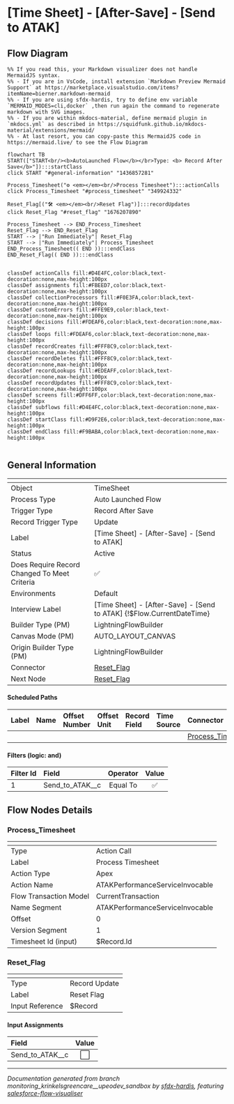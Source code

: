 # [Time Sheet] - [After-Save] - [Send to ATAK]

## Flow Diagram

```mermaid
%% If you read this, your Markdown visualizer does not handle MermaidJS syntax.
%% - If you are in VsCode, install extension `Markdown Preview Mermaid Support` at https://marketplace.visualstudio.com/items?itemName=bierner.markdown-mermaid
%% - If you are using sfdx-hardis, try to define env variable `MERMAID_MODES=cli,docker` ,then run again the command to regenerate markdown with SVG images.
%% - If you are within mkdocs-material, define mermaid plugin in `mkdocs.yml` as described in https://squidfunk.github.io/mkdocs-material/extensions/mermaid/
%% - At last resort, you can copy-paste this MermaidJS code in https://mermaid.live/ to see the Flow Diagram

flowchart TB
START(["START<br/><b>AutoLaunched Flow</b></br>Type: <b> Record After Save</b>"]):::startClass
click START "#general-information" "1436857281"

Process_Timesheet("⚙️ <em></em><br/>Process Timesheet"):::actionCalls
click Process_Timesheet "#process_timesheet" "349924332"

Reset_Flag[("🛠️ <em></em><br/>Reset Flag")]:::recordUpdates
click Reset_Flag "#reset_flag" "1676207890"

Process_Timesheet --> END_Process_Timesheet
Reset_Flag --> END_Reset_Flag
START --> |"Run Immediately"| Reset_Flag
START --> |"Run Immediately"| Process_Timesheet
END_Process_Timesheet(( END )):::endClass
END_Reset_Flag(( END )):::endClass


classDef actionCalls fill:#D4E4FC,color:black,text-decoration:none,max-height:100px
classDef assignments fill:#FBEED7,color:black,text-decoration:none,max-height:100px
classDef collectionProcessors fill:#F0E3FA,color:black,text-decoration:none,max-height:100px
classDef customErrors fill:#FFE9E9,color:black,text-decoration:none,max-height:100px
classDef decisions fill:#FDEAF6,color:black,text-decoration:none,max-height:100px
classDef loops fill:#FDEAF6,color:black,text-decoration:none,max-height:100px
classDef recordCreates fill:#FFF8C9,color:black,text-decoration:none,max-height:100px
classDef recordDeletes fill:#FFF8C9,color:black,text-decoration:none,max-height:100px
classDef recordLookups fill:#EDEAFF,color:black,text-decoration:none,max-height:100px
classDef recordUpdates fill:#FFF8C9,color:black,text-decoration:none,max-height:100px
classDef screens fill:#DFF6FF,color:black,text-decoration:none,max-height:100px
classDef subflows fill:#D4E4FC,color:black,text-decoration:none,max-height:100px
classDef startClass fill:#D9F2E6,color:black,text-decoration:none,max-height:100px
classDef endClass fill:#F9BABA,color:black,text-decoration:none,max-height:100px


```

<!-- Flow description -->

## General Information

|<!-- -->|<!-- -->|
|:---|:---|
|Object|TimeSheet|
|Process Type| Auto Launched Flow|
|Trigger Type| Record After Save|
|Record Trigger Type| Update|
|Label|[Time Sheet] - [After-Save] - [Send to ATAK]|
|Status|Active|
|Does Require Record Changed To Meet Criteria|✅|
|Environments|Default|
|Interview Label|[Time Sheet] - [After-Save] - [Send to ATAK] {!$Flow.CurrentDateTime}|
| Builder Type (PM)|LightningFlowBuilder|
| Canvas Mode (PM)|AUTO_LAYOUT_CANVAS|
| Origin Builder Type (PM)|LightningFlowBuilder|
|Connector|[Reset_Flag](#reset_flag)|
|Next Node|[Reset_Flag](#reset_flag)|


#### Scheduled Paths

|Label|Name|Offset Number|Offset Unit|Record Field|Time Source|Connector|
|:-- |:-- |:-- |:-- |:-- |:-- |:--  |
|<!-- -->|<!-- -->|<!-- -->|<!-- -->|<!-- -->|<!-- -->|[Process_Timesheet](#process_timesheet)|


#### Filters (logic: **and**)

|Filter Id|Field|Operator|Value|
|:-- |:-- |:--:|:--: |
|1|Send_to_ATAK__c| Equal To|✅|


## Flow Nodes Details

### Process_Timesheet

|<!-- -->|<!-- -->|
|:---|:---|
|Type|Action Call|
|Label|Process Timesheet|
|Action Type|Apex|
|Action Name|ATAKPerformanceServiceInvocable|
|Flow Transaction Model|CurrentTransaction|
|Name Segment|ATAKPerformanceServiceInvocable|
|Offset|0|
|Version Segment|1|
|Timesheet Id (input)|$Record.Id|


### Reset_Flag

|<!-- -->|<!-- -->|
|:---|:---|
|Type|Record Update|
|Label|Reset Flag|
|Input Reference|$Record|


#### Input Assignments

|Field|Value|
|:-- |:--: |
|Send_to_ATAK__c|⬜|








___

_Documentation generated from branch monitoring_krinkelsgreencare__upeodev_sandbox by [sfdx-hardis](https://sfdx-hardis.cloudity.com), featuring [salesforce-flow-visualiser](https://github.com/toddhalfpenny/salesforce-flow-visualiser)_